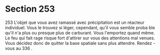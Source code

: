# Section 253

253
L'objet que vous avez ramassé avec précipitation est un réacteur
individuel. Vous le trouvez si léger, cependant, qu'il vous semble
proba ble qu'il n'a plus ou presque plus de carburant. Vous
l'emportez quand même. Le feu qui fait rage risque fort d'attirer
sur vous des attentions mal venues. Vous décidez donc de quitter
la base spatiale sans plus attendre. Rendez -vous au 336 .